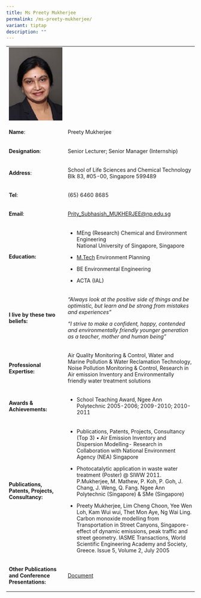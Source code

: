 ```yaml
---
title: Ms Preety Mukherjee
permalink: /ms-preety-mukherjee/
variant: tiptap
description: ""
---
```

<table style="minWidth: 50px">
<colgroup>
<col>
<col>
</colgroup>
<tbody>
<tr>
<td rowspan="1" colspan="1">
<div class="isomer-image-wrapper">
<img style="width: 100%" height="auto" width="100%" alt="Preety Mukherjee" src="/images/LSCT/Preety_Subhasish.jpg">
</div>
</td>
<td rowspan="1" colspan="1">
<p></p>
</td>
</tr>
<tr>
<td rowspan="1" colspan="1">
<p><strong>Name</strong>:&nbsp;&nbsp;&nbsp;&nbsp;&nbsp;&nbsp;&nbsp;&nbsp;&nbsp;&nbsp;&nbsp;&nbsp;&nbsp;&nbsp;&nbsp;&nbsp;&nbsp;&nbsp;&nbsp;&nbsp;&nbsp;&nbsp;&nbsp;&nbsp;&nbsp;</p>
</td>
<td rowspan="1" colspan="1">
<p>​Preety Mukherjee</p>
</td>
</tr>
<tr>
<td rowspan="1" colspan="1">
<p>​<strong>Designation</strong>:</p>
</td>
<td rowspan="1" colspan="1">
<p>​Senior Lecturer; Senior Manager (Internship)</p>
</td>
</tr>
<tr>
<td rowspan="1" colspan="1">
<p><strong>Address</strong>: ​</p>
</td>
<td rowspan="1" colspan="1">
<p>School of Life Sciences and Chemical Technology
<br>Blk 83, #05-00, Singapore 599489​</p>
</td>
</tr>
<tr>
<td rowspan="1" colspan="1">
<p><strong>Tel</strong>: &nbsp;&nbsp;&nbsp; ​</p>
</td>
<td rowspan="1" colspan="1">
<p>(65) 6460 8685</p>
</td>
</tr>
<tr>
<td rowspan="1" colspan="1">
<p><strong>Email</strong>: ​</p>
</td>
<td rowspan="1" colspan="1">
<p><a href="mailto:Prity_Subhasish_MUKHERJEE@np.edu.sg" rel="noopener noreferrer nofollow" target="_blank">Prity_Subhasish_MUKHERJEE@np.edu.sg</a>
</p>
</td>
</tr>
<tr>
<td rowspan="1" colspan="1">
<p><strong>Education:</strong>
</p>
</td>
<td rowspan="1" colspan="1">
<ul data-tight="true" class="tight">
<li>
<p>MEng (Research) Chemical and Environment Engineering&nbsp;
<br>National University of Singapore, Singapore</p>
</li>
<li>
<p><a href="http://M.Tech" rel="noopener noreferrer nofollow" target="_blank">M.Tech</a> Environment
Planning</p>
</li>
<li>
<p>BE Environmental Engineering</p>
</li>
<li>
<p>​ACTA (IAL)</p>
</li>
</ul>
</td>
</tr>
<tr>
<td rowspan="1" colspan="1">
<p><strong>I live by these two beliefs:</strong>
</p>
</td>
<td rowspan="1" colspan="1">
<p><em>“Always look at the positive side of things and be optimistic, but learn and be strong from mistakes and experiences”</em>
</p>
<p><em>“I strive to make a confident, happy, contended and environmentally friendly younger generation as a teacher, mother and human being”</em>
</p>
</td>
</tr>
<tr>
<td rowspan="1" colspan="1">
<p><strong>Professional Expertise​:</strong>
</p>
</td>
<td rowspan="1" colspan="1">
<p>Air Quality Monitoring &amp; Control, Water and Marine Pollution &amp;
Water Reclamation Technology, Noise Pollution Monitoring &amp; Control,
Research in Air emission Inventory and Environmentally friendly water treatment
solutions</p>
</td>
</tr>
<tr>
<td rowspan="1" colspan="1">
<p><strong>Awards &amp; Achievements​:</strong>
</p>
</td>
<td rowspan="1" colspan="1">
<ul data-tight="true" class="tight">
<li>
<p>​School Teaching Award, Ngee Ann Polytechnic 2005-2006; 2009-2010; 2010-2011</p>
</li>
</ul>
</td>
</tr>
<tr>
<td rowspan="1" colspan="1">
<p><strong>Publications, Patents, Projects, Consultancy:</strong>
</p>
</td>
<td rowspan="1" colspan="1">
<ul data-tight="true" class="tight">
<li>
<p>Publications, Patents, Projects, Consultancy (Top 3)&nbsp;•&nbsp;Air Emission
Inventory and Dispersion Modelling- Research in Collaboration with National
Environment Agency (NEA) Singapore</p>
</li>
<li>
<p>Photocatalytic application in waste water treatment (Poster) @ SIWW 2011.
P.Mukherjee, M. Mathew, P. Koh, P. Goh, J. Chang, J. Weng, Q. Fang. Ngee
Ann Polytechnic (Singapore) &amp; SMe (Singapore)</p>
</li>
<li>
<p>Preety Mukherjee, Lim Cheng Choon, Yee Wen Loh, Kam Wui wui, Thet Mon
Aye, Ng Wai Ling. Carbon monoxide modelling from Transportation in Street
Canyons, Singapore- effect of dynamic emissions, peak traffic and street
geometry. IASME Transactions, World Scientific Engineering Academy and
Society, Greece. Issue 5, Volume 2, July 2005</p>
</li>
</ul>
</td>
</tr>
<tr>
<td rowspan="1" colspan="1">
<p><strong>Other Publications and Conference Presentations:</strong>
</p>
</td>
<td rowspan="1" colspan="1">
<p><a href="/files/LSCT/OtherPublications_Prity.pdf" rel="noopener noreferrer nofollow" target="_blank">Document</a>
</p>
</td>
</tr>
</tbody>
</table>
<p></p>